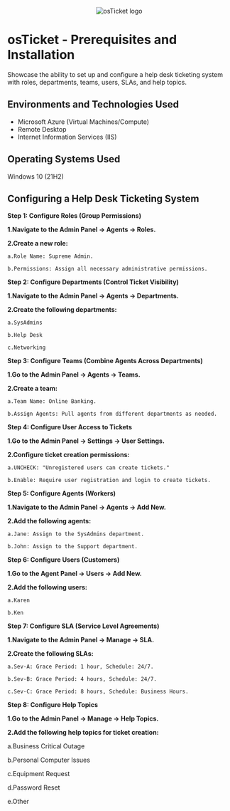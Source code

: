 <p align="center">
<img src="https://i.imgur.com/Clzj7Xs.png" alt="osTicket logo"/>
</p>

<h1>osTicket - Prerequisites and Installation</h1>
Showcase the ability to set up and configure a help desk ticketing system with roles, departments, teams, users, SLAs, and help topics.<br />

<h2>Environments and Technologies Used</h2>

- Microsoft Azure (Virtual Machines/Compute)
- Remote Desktop
- Internet Information Services (IIS)

<h2>Operating Systems Used </h2>

Windows 10</b> (21H2)

<h2>Configuring a Help Desk Ticketing System</h2>

**Step 1: Configure Roles (Group Permissions)**

**1.Navigate to the Admin Panel -> Agents -> Roles.**

**2.Create a new role:**

    a.Role Name: Supreme Admin.
  
    b.Permissions: Assign all necessary administrative permissions.
  
**Step 2: Configure Departments (Control Ticket Visibility)**

**1.Navigate to the Admin Panel -> Agents -> Departments.**

**2.Create the following departments:**

    a.SysAdmins
  
    b.Help Desk
  
    c.Networking
  
**Step 3: Configure Teams (Combine Agents Across Departments)**

**1.Go to the Admin Panel -> Agents -> Teams.**

**2.Create a team:**

    a.Team Name: Online Banking.
  
    b.Assign Agents: Pull agents from different departments as needed.
  
**Step 4: Configure User Access to Tickets**

**1.Go to the Admin Panel -> Settings -> User Settings.**

**2.Configure ticket creation permissions:**

    a.UNCHECK: "Unregistered users can create tickets."
  
    b.Enable: Require user registration and login to create tickets.
  
**Step 5: Configure Agents (Workers)**

**1.Navigate to the Admin Panel -> Agents -> Add New.**

**2.Add the following agents:**

    a.Jane: Assign to the SysAdmins department.
  
    b.John: Assign to the Support department.
  
**Step 6: Configure Users (Customers)**

**1.Go to the Agent Panel -> Users -> Add New.**

**2.Add the following users:**

    a.Karen  
  
    b.Ken
  
**Step 7: Configure SLA (Service Level Agreements)**

**1.Navigate to the Admin Panel -> Manage -> SLA.**

**2.Create the following SLAs:**

    a.Sev-A: Grace Period: 1 hour, Schedule: 24/7.
  
    b.Sev-B: Grace Period: 4 hours, Schedule: 24/7.
  
    c.Sev-C: Grace Period: 8 hours, Schedule: Business Hours.
  
**Step 8: Configure Help Topics**

**1.Go to the Admin Panel -> Manage -> Help Topics.**

**2.Add the following help topics for ticket creation:**

  a.Business Critical Outage
  
  b.Personal Computer Issues
  
  c.Equipment Request
  
  d.Password Reset
  
  e.Other

